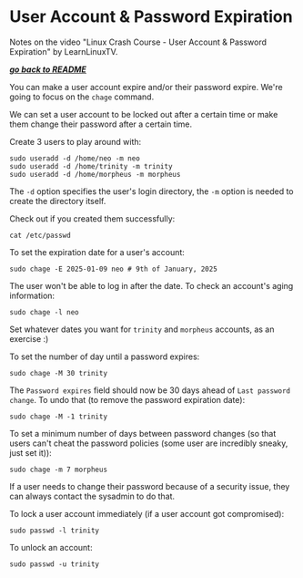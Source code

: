 # User Account & Password Expiration

Notes on the video "Linux Crash Course - User Account & Password Expiration" by
LearnLinuxTV.

[***go back to README***](/README.md)  

You can make a user account expire and/or their password expire. We're going to
focus on the `chage` command. 

We can set a user account to be locked out after a certain time or make them
change their password after a certain time.

Create 3 users to play around with:

    sudo useradd -d /home/neo -m neo
    sudo useradd -d /home/trinity -m trinity 
    sudo useradd -d /home/morpheus -m morpheus

The `-d` option specifies the user's login directory, the `-m` option is needed
to create the directory itself.

Check out if you created them successfully:

    cat /etc/passwd

To set the expiration date for a user's account:

    sudo chage -E 2025-01-09 neo # 9th of January, 2025

The user won't be able to log in after the date. To check an account's aging
information:

    sudo chage -l neo

Set whatever dates you want for `trinity` and `morpheus` accounts, as an
exercise :)

To set the number of day until a password expires:

    sudo chage -M 30 trinity

The `Password expires` field should now be 30 days ahead of `Last password
change`. To undo that (to remove the password expiration date):

    sudo chage -M -1 trinity

To set a minimum number of days between password changes (so that users can't
cheat the password policies (some user are incredibly sneaky, just set it)):

    sudo chage -m 7 morpheus

If a user needs to change their password because of a security issue, they can
always contact the sysadmin to do that.

To lock a user account immediately (if a user account got compromised):

    sudo passwd -l trinity

To unlock an account:

    sudo passwd -u trinity
